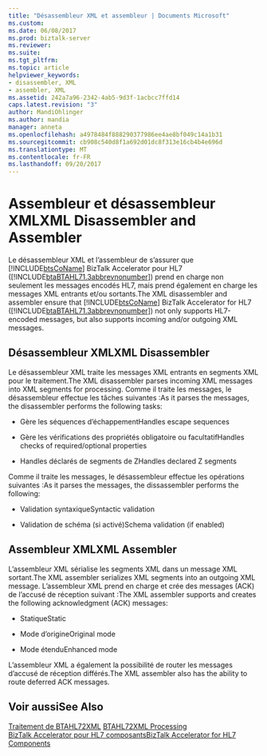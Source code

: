 ```yaml
---
title: "Désassembleur XML et assembleur | Documents Microsoft"
ms.custom: 
ms.date: 06/08/2017
ms.prod: biztalk-server
ms.reviewer: 
ms.suite: 
ms.tgt_pltfrm: 
ms.topic: article
helpviewer_keywords:
- disassembler, XML
- assembler, XML
ms.assetid: 242a7a96-2342-4ab5-9d3f-1acbcc7ffd14
caps.latest.revision: "3"
author: MandiOhlinger
ms.author: mandia
manager: anneta
ms.openlocfilehash: a4978484f888290377986ee4ae8bf049c14a1b31
ms.sourcegitcommit: cb908c540d8f1a692d01dc8f313e16cb4b4e696d
ms.translationtype: MT
ms.contentlocale: fr-FR
ms.lasthandoff: 09/20/2017
---
```

# <a name="xml-disassembler-and-assembler"></a><span data-ttu-id="caba4-102">Assembleur et désassembleur XML</span><span class="sxs-lookup"><span data-stu-id="caba4-102">XML Disassembler and Assembler</span></span>
<span data-ttu-id="caba4-103">Le désassembleur XML et l’assembleur de s’assurer que [!INCLUDE[btsCoName](../../includes/btsconame-md.md)] BizTalk Accelerator pour HL7 ([!INCLUDE[btaBTAHL71.3abbrevnonumber](../../includes/btabtahl71-3abbrevnonumber-md.md)]) prend en charge non seulement les messages encodés HL7, mais prend également en charge les messages XML entrants et/ou sortants.</span><span class="sxs-lookup"><span data-stu-id="caba4-103">The XML disassembler and assembler ensure that [!INCLUDE[btsCoName](../../includes/btsconame-md.md)] BizTalk Accelerator for HL7 ([!INCLUDE[btaBTAHL71.3abbrevnonumber](../../includes/btabtahl71-3abbrevnonumber-md.md)]) not only supports HL7-encoded messages, but also supports incoming and/or outgoing XML messages.</span></span>  
  
## <a name="xml-disassembler"></a><span data-ttu-id="caba4-104">Désassembleur XML</span><span class="sxs-lookup"><span data-stu-id="caba4-104">XML Disassembler</span></span>  
 <span data-ttu-id="caba4-105">Le désassembleur XML traite les messages XML entrants en segments XML pour le traitement.</span><span class="sxs-lookup"><span data-stu-id="caba4-105">The XML disassembler parses incoming XML messages into XML segments for processing.</span></span> <span data-ttu-id="caba4-106">Comme il traite les messages, le désassembleur effectue les tâches suivantes :</span><span class="sxs-lookup"><span data-stu-id="caba4-106">As it parses the messages, the disassembler performs the following tasks:</span></span>  
  
-   <span data-ttu-id="caba4-107">Gère les séquences d’échappement</span><span class="sxs-lookup"><span data-stu-id="caba4-107">Handles escape sequences</span></span>  
  
-   <span data-ttu-id="caba4-108">Gère les vérifications des propriétés obligatoire ou facultatif</span><span class="sxs-lookup"><span data-stu-id="caba4-108">Handles checks of required/optional properties</span></span>  
  
-   <span data-ttu-id="caba4-109">Handles déclarés de segments de Z</span><span class="sxs-lookup"><span data-stu-id="caba4-109">Handles declared Z segments</span></span>  
  
 <span data-ttu-id="caba4-110">Comme il traite les messages, le désassembleur effectue les opérations suivantes :</span><span class="sxs-lookup"><span data-stu-id="caba4-110">As it parses the messages, the dissassembler performs the following:</span></span>  
  
-   <span data-ttu-id="caba4-111">Validation syntaxique</span><span class="sxs-lookup"><span data-stu-id="caba4-111">Syntactic validation</span></span>  
  
-   <span data-ttu-id="caba4-112">Validation de schéma (si activé)</span><span class="sxs-lookup"><span data-stu-id="caba4-112">Schema validation (if enabled)</span></span>  
  
## <a name="xml-assembler"></a><span data-ttu-id="caba4-113">Assembleur XML</span><span class="sxs-lookup"><span data-stu-id="caba4-113">XML Assembler</span></span>  
 <span data-ttu-id="caba4-114">L’assembleur XML sérialise les segments XML dans un message XML sortant.</span><span class="sxs-lookup"><span data-stu-id="caba4-114">The XML assembler serializes XML segments into an outgoing XML message.</span></span> <span data-ttu-id="caba4-115">L’assembleur XML prend en charge et crée des messages (ACK) de l’accusé de réception suivant :</span><span class="sxs-lookup"><span data-stu-id="caba4-115">The XML assembler supports and creates the following acknowledgment (ACK) messages:</span></span>  
  
-   <span data-ttu-id="caba4-116">Statique</span><span class="sxs-lookup"><span data-stu-id="caba4-116">Static</span></span>  
  
-   <span data-ttu-id="caba4-117">Mode d’origine</span><span class="sxs-lookup"><span data-stu-id="caba4-117">Original mode</span></span>  
  
-   <span data-ttu-id="caba4-118">Mode étendu</span><span class="sxs-lookup"><span data-stu-id="caba4-118">Enhanced mode</span></span>  
  
 <span data-ttu-id="caba4-119">L’assembleur XML a également la possibilité de router les messages d’accusé de réception différés.</span><span class="sxs-lookup"><span data-stu-id="caba4-119">The XML assembler also has the ability to route deferred ACK messages.</span></span>  
  
## <a name="see-also"></a><span data-ttu-id="caba4-120">Voir aussi</span><span class="sxs-lookup"><span data-stu-id="caba4-120">See Also</span></span>  
 <span data-ttu-id="caba4-121">[Traitement de BTAHL72XML](../../adapters-and-accelerators/accelerator-hl7/btahl72xml-processing.md) </span><span class="sxs-lookup"><span data-stu-id="caba4-121">[BTAHL72XML Processing](../../adapters-and-accelerators/accelerator-hl7/btahl72xml-processing.md) </span></span>  
 [<span data-ttu-id="caba4-122">BizTalk Accelerator pour HL7 composants</span><span class="sxs-lookup"><span data-stu-id="caba4-122">BizTalk Accelerator for HL7 Components</span></span>](../../adapters-and-accelerators/accelerator-hl7/biztalk-accelerator-for-hl7-components.md)